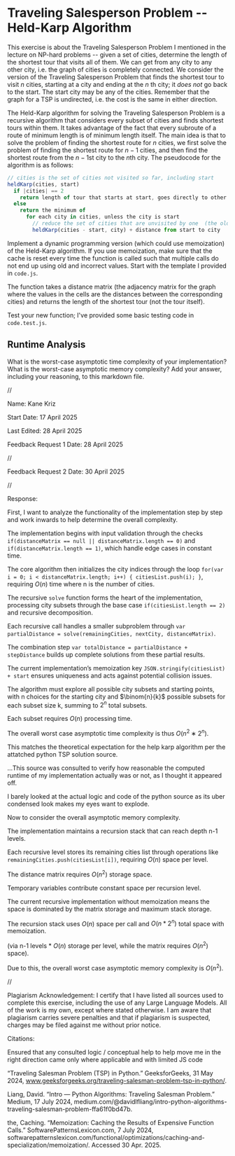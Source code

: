 # Traveling Salesperson Problem -- Held-Karp Algorithm

This exercise is about the Traveling Salesperson Problem I mentioned in the
lecture on NP-hard problems -- given a set of cities, determine the length of
the shortest tour that visits all of them. We can get from any city to any other
city, i.e. the graph of cities is completely connected. We consider the version
of the Traveling Salesperson Problem that finds the shortest tour to visit $n$
cities, starting at a city and ending at the $n$ th city; it *does not* go
back to the start. The start city may be any of the cities. Remember that the
graph for a TSP is undirected, i.e. the cost is the same in either direction.

The Held-Karp algorithm for solving the Traveling Salesperson Problem is a
recursive algorithm that considers every subset of cities and finds shortest
tours within them. It takes advantage of the fact that every subroute of a route
of minimum length is of minimum length itself. The main idea is that to solve
the problem of finding the shortest route for $n$ cities, we first solve the
problem of finding the shortest route for $n-1$ cities, and then find the
shortest route from the $n-1$st city to the $n$th city. The pseudocode for the
algorithm is as follows:

```javascript
// cities is the set of cities not visited so far, including start
heldKarp(cities, start)
  if |cities| == 2
    return length of tour that starts at start, goes directly to other city in cities
  else
    return the minimum of
      for each city in cities, unless the city is start
        // reduce the set of cities that are unvisited by one  (the old start), set the new start, add on the distance from old start to new start
        heldKarp(cities - start, city) + distance from start to city
```

Implement a dynamic programming version (which could use memoization) of the
Held-Karp algorithm. If you use memoization, make sure that the cache is reset
every time the function is called such that multiple calls do not end up using
old and incorrect values. Start with the template I provided in `code.js`.

The function takes a distance matrix (the adjacency matrix for the graph where
the values in the cells are the distances between the corresponding cities) and
returns the length of the shortest tour (not the tour itself).

Test your new function; I've provided some basic testing code in `code.test.js`.

## Runtime Analysis

What is the worst-case asymptotic time complexity of your implementation? What
is the worst-case asymptotic memory complexity? Add your answer, including your
reasoning, to this markdown file.


//



Name: Kane Kriz

Start Date: 17 April 2025

Last Edited: 28 April 2025

Feedback Request 1 Date: 28 April 2025




//


Feedback Request 2 Date: 30 April 2025


//



Response: 




First, I want to analyze the functionality of the implementation step by step and work inwards to help determine the overall complexity. 

The implementation begins with input validation through the checks `if(distanceMatrix == null || distanceMatrix.length == 0)` and `if(distanceMatrix.length == 1)`, which handle edge cases in constant time. 

The core algorithm then initializes the city indices through the loop `for(var i = 0; i < distanceMatrix.length; i++) { citiesList.push(i); }`, requiring $O(n)$ time where n is the number of cities.

The recursive `solve` function forms the heart of the implementation, processing city subsets through the base case `if(citiesList.length == 2)` and recursive decomposition. 

Each recursive call handles a smaller subproblem through `var partialDistance = solve(remainingCities, nextCity, distanceMatrix)`.

The combination step `var totalDistance = partialDistance + stepDistance` builds up complete solutions from these partial results. 

The current implementation’s memoization key `JSON.stringify(citiesList) + start` ensures uniqueness and acts against potential collision issues.

The algorithm must explore all possible city subsets and starting points, with n choices for the starting city and $\binom{n}{k}$ possible subsets for each subset size k, summing to $2^n$ total subsets.

Each subset requires $O(n)$ processing time.

The overall worst case asymptotic time complexity is thus $O(n^2 ∗ 2^n)$. 

This matches the theoretical expectation for the help karp algorithm per the attatched python TSP solution source.

...This source was consulted to verify how reasonable the computed runtime of my implementation actually was or not, as I thought it appeared off.

I barely looked at the actual logic and code of the python source as its uber condensed look makes my eyes want to explode.




Now to consider the overall asymptotic memory complexity. 

The implementation maintains a recursion stack that can reach depth n-1 levels.

Each recursive level stores its remaining cities list through operations like `remainingCities.push(citiesList[i])`, requiring $O(n)$ space per level. 

The distance matrix requires $O(n^2)$ storage space.

Temporary variables contribute constant space per recursion level.

The current recursive implementation without memoization means the space is dominated by the matrix storage and maximum stack storage. 

The recursion stack uses $O(n)$ space per call and $O(n * 2^n)$ total space with memoization.

(via n-1 levels * $O(n)$ storage per level, while the matrix requires $O(n^2)$ space).

Due to this, the overall worst case asymptotic memory complexity is $O(n^2)$.




//



Plagiarism Acknowledgement: I certify that I have listed all sources used to complete this exercise, including the use of any Large Language Models. All of the work is my own, except where stated otherwise. I am aware that plagiarism carries severe penalties and that if plagiarism is suspected, charges may be filed against me without prior notice.



Citations:

Ensured that any consulted logic / conceptual help to help move me in the right direction came only where applicable and with limited JS code

“Traveling Salesman Problem (TSP) in Python.” GeeksforGeeks, 31 May 2024, www.geeksforgeeks.org/traveling-salesman-problem-tsp-in-python/.

Liang, David. “Intro — Python Algorithms: Traveling Salesman Problem.” Medium, 17 July 2024, medium.com/@davidlfliang/intro-python-algorithms-traveling-salesman-problem-ffa61f0bd47b.

the, Caching. “Memoization: Caching the Results of Expensive Function Calls.” SoftwarePatternsLexicon.com, 7 July 2024, softwarepatternslexicon.com/functional/optimizations/caching-and-specialization/memoization/. Accessed 30 Apr. 2025.
